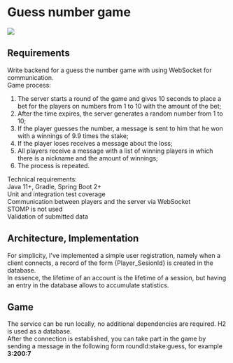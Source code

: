 # Guess number game
![](https://github.com/boleque/guess_number_game/blob/session-as-nickname/game.gif)
## Requirements
Write backend for a guess the number game with using WebSocket for communication.  
Game process:  
1) The server starts a round of the game and gives 10 seconds to place a bet for the players on
   numbers from 1 to 10 with the amount of the bet;  
2) After the time expires, the server generates a random number from 1 to 10;  
3) If the player guesses the number, a message is sent to him that he won with a winnings of
   9.9 times the stake;  
4) If the player loses receives a message about the loss;  
5) All players receive a message with a list of winning players in which there is a nickname and
   the amount of winnings;  
6) The process is repeated.  

Technical requirements:  
Java 11+, Gradle, Spring Boot 2+  
Unit and integration test coverage  
Communication between players and the server via WebSocket  
STOMP is not used  
Validation of submitted data  

## Architecture, Implementation
For simplicity, I've implemented a simple user registration, namely when a client connects, a record of the form {Player_SesionId} is created in the database.  
In essence, the lifetime of an account is the lifetime of a session, but having an entry in the database allows to accumulate statistics.  

##  Game
The service can be run locally, no additional dependencies are required. H2 is used as a database.  
After the connection is established, you can take part in the game by sending a message in the following form roundId:stake:guess, for example **3:200:7**  